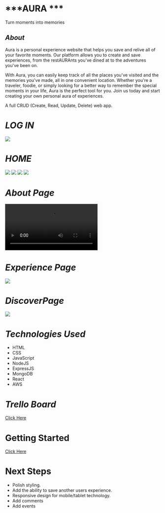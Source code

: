 # ***AURA ***
Turn moments into memories 

## ***About***

 Aura is a personal experience website that helps you save and relive all of your favorite moments. Our platform allows you to create and save experiences, from the restAURAnts you've dined at to the adventures you've been on. 

  With Aura, you can easily keep track of all the places you've visited and the memories you've made, all in one convenient location. Whether you're a traveler, foodie, or simply looking for a better way to remember the special moments in your life, Aura is the perfect tool for you. Join us today and start creating your own personal aura of experiences.

  A full CRUD (Create, Read, Update, Delete) web app.

# ***LOG IN***

![](https://i.imgur.com/CpO6KRx.png)


# ***HOME***

![](https://i.imgur.com/hVgFyJz.png)
![](https://i.imgur.com/HehlIGk.png)
![](https://i.imgur.com/HJWKQC0.png)
![](https://i.imgur.com/ImIlBCd.png)


# ***About Page***

![](https://i.imgur.com/kBJP9eN.mp4)


# ***Experience Page***

![](https://i.imgur.com/hFylusX.png)

# ***DiscoverPage***

![](https://i.imgur.com/fjWxYOp.png)

# ***Technologies Used***

* HTML
* CSS
* JavaScript
* NodeJS
* ExpressJS
* MongoDB
* React
* AWS

# ***Trello Board***
[Click Here](https://trello.com/b/8sRIRyne/project-4)

# Getting Started #

[Click Here](https://aura.up.railway.app/)


# Next Steps #

* Polish styling.
* Add the ability to save another users experience.
* Responsive design for mobile/tablet technology.
* Add comments
* Add events